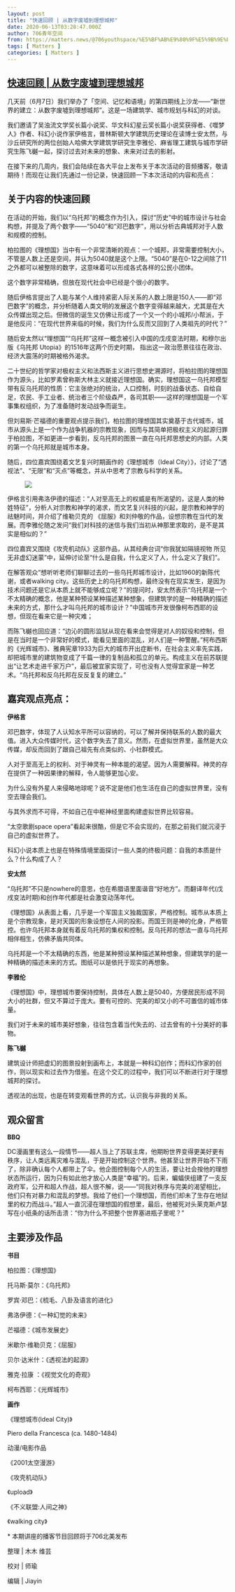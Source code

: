 ```yaml
---
layout: post
title: "快速回顾 | 从数字废墟到理想城邦"
date: 2020-06-13T03:28:47.000Z
author: 706青年空间
from: https://matters.news/@706youthspace/%E5%BF%AB%E9%80%9F%E5%9B%9E%E9%A1%BE-%E4%BB%8E%E6%95%B0%E5%AD%97%E5%BA%9F%E5%A2%9F%E5%88%B0%E7%90%86%E6%83%B3%E5%9F%8E%E9%82%A6-bafyreiavlhop23zefdxzdxi5flijbnvfogpgjpgng55qs3n72az6mgcgt4
tags: [ Matters ]
categories: [ Matters ]
---
```

<!--1592018927000-->
[快速回顾 | 从数字废墟到理想城邦](https://matters.news/@706youthspace/%E5%BF%AB%E9%80%9F%E5%9B%9E%E9%A1%BE-%E4%BB%8E%E6%95%B0%E5%AD%97%E5%BA%9F%E5%A2%9F%E5%88%B0%E7%90%86%E6%83%B3%E5%9F%8E%E9%82%A6-bafyreiavlhop23zefdxzdxi5flijbnvfogpgjpgng55qs3n72az6mgcgt4)
------

<div>
<p>几天前（6月7日）我们举办了「空间、记忆和语境」的第四期线上沙龙——“新世界的建立：从数字废墟到理想城邦”。这是一场建筑学、城市规划与科幻的对谈。</p><p>我们邀请了吴浊流文学奖长篇小说奖、华文科幻星云奖长篇小说奖获得者、《噬梦人》作者、科幻小说作家伊格言，普林斯顿大学建筑历史理论在读博士安太然，与沙丘研究所的两位创始人哈佛大学建筑学研究生李雅伦、麻省理工建筑与城市学研究生陈飞樾一起，探讨过去对未来的想象、未来对过去的影射。</p><p>在接下来的几周内，我们会陆续在各大平台上发布关于本次活动的音频播客，敬请期待！而现在让我们先通过一份记录，快速回顾一下本次活动的内容和亮点：</p><h2><strong>关于内容的快速回顾</strong></h2><p>在活动的开始，我们以“乌托邦”的概念作为引入，探讨“历史”中的城市设计与社会构想，并提及了两个数字——“5040”和“邓巴数字”，用以分析古典城邦对于人数和规模的控制。</p><p>柏拉图的《理想国》当中有一个非常清晰的观点：一个城邦，非常需要控制大小，不管是人数上还是空间，并认为5040就是这个上限。“5040”是在0-12之间除了11之外都可以被整除的数字，这意味着可以形成各式各样的公民小团体。</p><p>这个数字非常精确，但放在现代社会中已经是个很小的数字。</p><p>随后伊格言提出了人能与某个人维持紧密人际关系的人数上限是150人——即“邓巴数字”的概念，并分析随着人类文明的发展这个数字变得越来越大，尤其是在大众传媒出现之后。但微信的诞生又仿佛让形成了一个又一个的小城邦/小帮派，于是他反问：“在现代世界来临的时候，我们为什么反而又回到了人类祖先的时代？”</p><p>随后安太然以“理想国”“乌托邦”这样一概念被引入中国的戊戌变法时期，和穆尔出版《乌扥邦 Utopia》的1516年这两个历史时期， 指出这一政治愿景往往在政治、经济大震荡的时期被格外渴求。</p><p>二十世纪的哲学家对极权主义和法西斯主义进行思想史溯源时，将柏拉图的理想国作为源头，比如罗素曾称斯大林主义就接近理想国。确实，理想国这一乌托邦模型带有反乌托邦的性质：它主张绝对的统治，人口控制，时刻的战备状态、自给自足，农民、手工业者、统治者三个阶级森严，各司其职——这样的理想国是一个军事集权组织，为了准备随时发动战争而诞生。</p><p>但刘易斯·芒福德的重要观点提示我们，柏拉图的理想国其实奠基于古代城市，城市从源头上是一个作为战争机器的宗教现象，因而与其简单把极权主义的起源归罪于柏拉图，不如更进一步看到，反乌托邦的图景一直在乌托邦思想史的内部。人类的第一个乌托邦就是城市本身。</p><p>随后，四位嘉宾围绕着文艺复兴时期画作的《理想城市（Ideal City）》，讨论了“透视法”、“无限”和“灭点”等概念，并从中思考了宗教与科学的关系。</p><figure class="image"><img src="https://assets.matters.news/embed/7dbd3f6e-2c27-4445-a16a-581b0edca5ec.jpeg" data-asset-id="7dbd3f6e-2c27-4445-a16a-581b0edca5ec" referrerpolicy="no-referrer"><figcaption><span></span></figcaption></figure><p>伊格言引用弗洛伊德的描述：“人对至高无上的权威是有所渴望的，这是人类的种姓特征”，分析人对宗教和神学的渴求，而文艺复兴科技的兴起，是宗教和神学的祛魅时间，并介绍了维勒贝克的 《屈服》和刘仲敬的作品，设想宗教在当代的发展。而李雅伦随之发问“我们对科技的迷信与我们当初从神那里求取的，是不是其实是相似的？”</p><p>四位嘉宾又围绕《攻壳机动队》这部作品，从其经典台词“你我犹如隔镜视物 所见无非虚幻迷蒙”中，延伸讨论至“什么是自我，什么定义了人，什么定义了我们”。</p><p>在解答观众“想听听老师们聊聊过去的一些乌托邦城市设计，比如1960的新陈代谢，或者walking city。这些历史上的乌托邦构想，最终没有在现实发生，是因为技术问题还是它从本质上就不能够成立呢？”的提问时，安太然表示“乌托邦是一个不太精确的概念，他是某种预设某种描述某种想象，但建筑学的是一种精确的描述未来的方式，那什么才叫乌托邦的城市设计？”中国城市开发很像柯布西耶的设想，但现在看来它是一种灾难；</p><p>而陈飞樾也回应道：“边沁的圆形监狱从现在看来会觉得是对人的奴役和控制，但是在当时是一个非常好的模式，能看见里面的混乱，对人们是一种警醒。”柯布西斯的《光辉城市》、雅典宪章1933为巨大的城市开出症断书，在社会主义率先实践，却把城市里的建筑物变成了千篇一律的复制品和孤立的单元。构成主义在前苏联提出“让艺术走进千家万户”，最后被宜家实现了，可也没有人觉得宜家是一种艺术。“乌托邦和反乌托邦在反反复复的建立。”</p><h2>嘉宾观点亮点：</h2><p><strong> 伊格言 </strong></p><p>邓巴数字，体现了人认知水平所可以容纳的，可以了解并保持联系的人数的最大值。进入大众传媒时代，这个数字失去了意义。然而，在虚拟世界里，虽然是大众传媒，却反而回到了跟自己祖先有点类似的、小社群模式。</p><p>人对于至高无上的权利、对于神灵有一种本能的渴望。因为人需要解释。神灵的存在提供了一种因果律的解释，令人能够更加心安。</p><p>为什么没有外星人来侵略地球呢？说不定是他们也生活在自己的虚拟世界里，没有空去理会我们。</p><p>与其外求而不可得，不如自己在中枢神经里面构建虚拟世界比较容易。</p><p>“太空歌剧space opera”看起来很酷，但是它不会实现的，在那之前我们就沉浸于自己的虚拟世界了。</p><p>科幻小说本质上也是在特殊情境里面探讨一些人类的终极问题：自我的本质是什么？什么构成了人？</p><p><strong> 安太然</strong> </p><p>“乌托邦”不只是nowhere的意思，也在希腊语里面谐音“好地方”。而翻译年代(戊戌变法时期)和创作年代都是社会激变动荡年代。</p><p>《理想国》从表面上看，几乎是一个军国主义独裁国家，严格控制。城市从本质上是个宗教现象，是对天国的形象设想在人间的投影。而国王则是神的化身，严格管控。也许乌托邦本身就有着反乌托邦的集权和控制。反乌托邦的想法一直与乌托邦相伴相生，仿佛矛盾共同体。</p><p>乌托邦是一个不太精确的东西，他是某种预设某种描述某种想象，但建筑学的是一种精确的描述未来的方式。图纸可以是依托于现实的再想象。</p><p><strong> 李雅伦</strong> </p><p>《理想国》中，理想城市要保持控制，具体在人数上是5040，方便居民形成不同大小的社群，但又不算过于庞大。要有可控的、完美的却又小的不可置信的城市体量。</p><p>我们对于未来的城市美好想象，往往包含着当代失去的、过去曾有的十分美好的事物。</p><p><strong> 陈飞樾 </strong></p><p>建筑设计师把虚幻的图景投射到画布上，本就是一种科幻创作；而科幻作家的创作，则以现实和过去作为借鉴。在这个交汇的过程中，我们可以不断进行对于理想城邦的探讨。</p><p>透视法的出现，也是在转变观看世界的方式，认识我与非我的关系。</p><h2>观众留言</h2><p><strong> BBQ </strong></p><p>DC漫画里有这么一段情节——超人当上了苏联主席，他期盼世界变得更美好更有秩序，让人类远离灾难与混乱，于是开始控制这个世界。他甚至让世界开始不下雨了，除非确认每个人都带上了伞。他企图控制每个人的生活，要让社会按他的理想状态所运行，因为只有如此他才放心人类是“幸福”的。后来，蝙蝠侠组建了一支反政府军，公开和超人作战，超人很不解，说——“同我对秩序与完美的渴望相比，他们只有对暴力和混乱的梦想。我给了他们一个理想国，而他们却未了生存在地狱里的权力而战斗。”超人一直沉浸在理想国的假想里，最后，他被死对头莱克斯卢瑟写在小纸条的话所击溃：“你为什么不把整个世界塞进瓶子里呢？”</p><h2>主要涉及作品</h2><p><strong> 书目 </strong></p><p>柏拉图：《理想国》</p><p>托马斯·莫尔：《乌托邦》</p><p>罗宾·邓巴：《梳毛、八卦及语言的进化》</p><p>弗洛伊德：《一种幻觉的未来》</p><p>芒福德：《城市发展史》</p><p>米歇尔·维勒贝克：《屈服》</p><p>贝尔·达米什：《透视法的起源》</p><p>雅克·拉康 ：《视觉文化的奇观》</p><p>柯布西耶：《光辉城市》</p><p><strong> 画作</strong> </p><p>《理想城市(Ideal City)》</p><p>Piero della Francesca (ca. 1480-1484) </p><p> 动漫/电影作品 </p><p>《2001太空漫游》</p><p>《攻壳机动队》</p><p>《upload》</p><p>《不义联盟:人间之神》</p><p>《walking city》</p><p>* 本期讲座的播客节目回顾将于706北美发布</p><p>整理 | 木木 维芸</p><p>校对 | 师瑜</p><p>编辑 | Jiayin</p>
</div>
